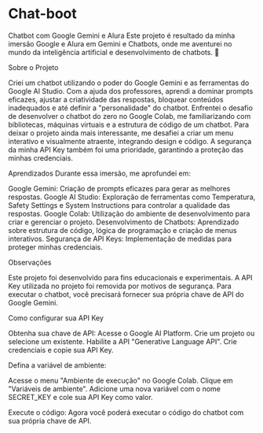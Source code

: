 # Chat-boot

Chatbot com Google Gemini e Alura
Este projeto é resultado da minha imersão Google e Alura em Gemini e Chatbots, onde me aventurei no mundo da inteligência artificial e desenvolvimento de chatbots. 🚀

Sobre o Projeto

Criei um chatbot utilizando o poder do Google Gemini e as ferramentas do Google AI Studio. Com a ajuda dos professores, aprendi a dominar prompts eficazes, ajustar a criatividade das respostas, bloquear conteúdos inadequados e até definir a "personalidade" do chatbot.
Enfrentei o desafio de desenvolver o chatbot do zero no Google Colab, me familiarizando com bibliotecas, máquinas virtuais e a estrutura de código de um chatbot.
Para deixar o projeto ainda mais interessante, me desafiei a criar um menu interativo e visualmente atraente, integrando design e código. A segurança da minha API Key também foi uma prioridade, garantindo a proteção das minhas credenciais.

Aprendizados
Durante essa imersão, me aprofundei em:

Google Gemini: Criação de prompts eficazes para gerar as melhores respostas.
Google AI Studio: Exploração de ferramentas como Temperatura, Safety Settings e System Instructions para controlar a qualidade das respostas.
Google Colab: Utilização do ambiente de desenvolvimento para criar e gerenciar o projeto.
Desenvolvimento de Chatbots: Aprendizado sobre estrutura de código, lógica de programação e criação de menus interativos.
Segurança de API Keys: Implementação de medidas para proteger minhas credenciais.

Observações

Este projeto foi desenvolvido para fins educacionais e experimentais.
A API Key utilizada no projeto foi removida por motivos de segurança. Para executar o chatbot, você precisará fornecer sua própria chave de API do Google Gemini.

Como configurar sua API Key

Obtenha sua chave de API:
Acesse o Google AI Platform.
Crie um projeto ou selecione um existente.
Habilite a API "Generative Language API".
Crie credenciais e copie sua API Key.

Defina a variável de ambiente:

Acesse o menu "Ambiente de execução" no Google Colab.
Clique em "Variáveis de ambiente".
Adicione uma nova variável com o nome SECRET_KEY e cole sua API Key como valor.

Execute o código:
Agora você poderá executar o código do chatbot com sua própria chave de API.
